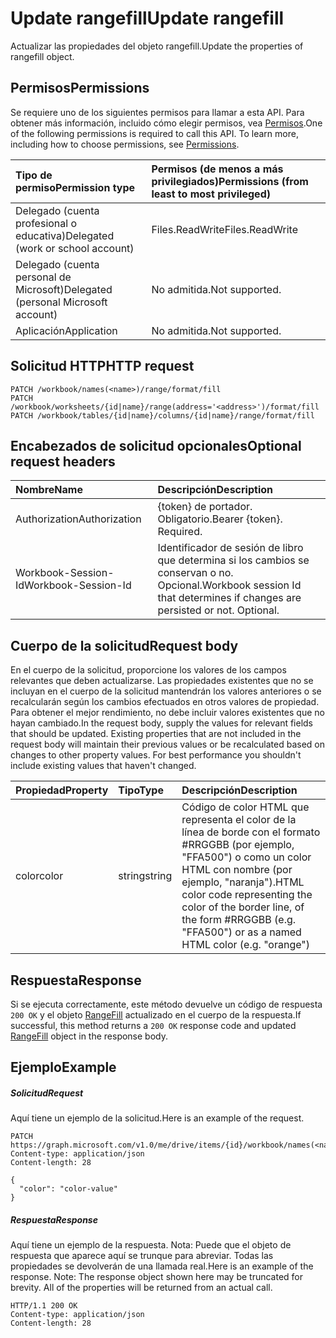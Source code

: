# <a name="update-rangefill"></a><span data-ttu-id="f3ff2-101">Update rangefill</span><span class="sxs-lookup"><span data-stu-id="f3ff2-101">Update rangefill</span></span>

<span data-ttu-id="f3ff2-102">Actualizar las propiedades del objeto rangefill.</span><span class="sxs-lookup"><span data-stu-id="f3ff2-102">Update the properties of rangefill object.</span></span>
## <a name="permissions"></a><span data-ttu-id="f3ff2-103">Permisos</span><span class="sxs-lookup"><span data-stu-id="f3ff2-103">Permissions</span></span>
<span data-ttu-id="f3ff2-p101">Se requiere uno de los siguientes permisos para llamar a esta API. Para obtener más información, incluido cómo elegir permisos, vea [Permisos](../../../concepts/permissions_reference.md).</span><span class="sxs-lookup"><span data-stu-id="f3ff2-p101">One of the following permissions is required to call this API. To learn more, including how to choose permissions, see [Permissions](../../../concepts/permissions_reference.md).</span></span>

|<span data-ttu-id="f3ff2-106">Tipo de permiso</span><span class="sxs-lookup"><span data-stu-id="f3ff2-106">Permission type</span></span>      | <span data-ttu-id="f3ff2-107">Permisos (de menos a más privilegiados)</span><span class="sxs-lookup"><span data-stu-id="f3ff2-107">Permissions (from least to most privileged)</span></span>              |
|:--------------------|:---------------------------------------------------------|
|<span data-ttu-id="f3ff2-108">Delegado (cuenta profesional o educativa)</span><span class="sxs-lookup"><span data-stu-id="f3ff2-108">Delegated (work or school account)</span></span> | <span data-ttu-id="f3ff2-109">Files.ReadWrite</span><span class="sxs-lookup"><span data-stu-id="f3ff2-109">Files.ReadWrite</span></span>    |
|<span data-ttu-id="f3ff2-110">Delegado (cuenta personal de Microsoft)</span><span class="sxs-lookup"><span data-stu-id="f3ff2-110">Delegated (personal Microsoft account)</span></span> | <span data-ttu-id="f3ff2-111">No admitida.</span><span class="sxs-lookup"><span data-stu-id="f3ff2-111">Not supported.</span></span>    |
|<span data-ttu-id="f3ff2-112">Aplicación</span><span class="sxs-lookup"><span data-stu-id="f3ff2-112">Application</span></span> | <span data-ttu-id="f3ff2-113">No admitida.</span><span class="sxs-lookup"><span data-stu-id="f3ff2-113">Not supported.</span></span> |

## <a name="http-request"></a><span data-ttu-id="f3ff2-114">Solicitud HTTP</span><span class="sxs-lookup"><span data-stu-id="f3ff2-114">HTTP request</span></span>
<!-- { "blockType": "ignored" } -->
```http
PATCH /workbook/names(<name>)/range/format/fill
PATCH /workbook/worksheets/{id|name}/range(address='<address>')/format/fill
PATCH /workbook/tables/{id|name}/columns/{id|name}/range/format/fill
```
## <a name="optional-request-headers"></a><span data-ttu-id="f3ff2-115">Encabezados de solicitud opcionales</span><span class="sxs-lookup"><span data-stu-id="f3ff2-115">Optional request headers</span></span>
| <span data-ttu-id="f3ff2-116">Nombre</span><span class="sxs-lookup"><span data-stu-id="f3ff2-116">Name</span></span>       | <span data-ttu-id="f3ff2-117">Descripción</span><span class="sxs-lookup"><span data-stu-id="f3ff2-117">Description</span></span>|
|:-----------|:-----------|
| <span data-ttu-id="f3ff2-118">Authorization</span><span class="sxs-lookup"><span data-stu-id="f3ff2-118">Authorization</span></span>  | <span data-ttu-id="f3ff2-p102">{token} de portador. Obligatorio.</span><span class="sxs-lookup"><span data-stu-id="f3ff2-p102">Bearer {token}. Required.</span></span> |
| <span data-ttu-id="f3ff2-121">Workbook-Session-Id</span><span class="sxs-lookup"><span data-stu-id="f3ff2-121">Workbook-Session-Id</span></span>  | <span data-ttu-id="f3ff2-p103">Identificador de sesión de libro que determina si los cambios se conservan o no. Opcional.</span><span class="sxs-lookup"><span data-stu-id="f3ff2-p103">Workbook session Id that determines if changes are persisted or not. Optional.</span></span>|

## <a name="request-body"></a><span data-ttu-id="f3ff2-124">Cuerpo de la solicitud</span><span class="sxs-lookup"><span data-stu-id="f3ff2-124">Request body</span></span>
<span data-ttu-id="f3ff2-p104">En el cuerpo de la solicitud, proporcione los valores de los campos relevantes que deben actualizarse. Las propiedades existentes que no se incluyan en el cuerpo de la solicitud mantendrán los valores anteriores o se recalcularán según los cambios efectuados en otros valores de propiedad. Para obtener el mejor rendimiento, no debe incluir valores existentes que no hayan cambiado.</span><span class="sxs-lookup"><span data-stu-id="f3ff2-p104">In the request body, supply the values for relevant fields that should be updated. Existing properties that are not included in the request body will maintain their previous values or be recalculated based on changes to other property values. For best performance you shouldn't include existing values that haven't changed.</span></span>

| <span data-ttu-id="f3ff2-128">Propiedad</span><span class="sxs-lookup"><span data-stu-id="f3ff2-128">Property</span></span>     | <span data-ttu-id="f3ff2-129">Tipo</span><span class="sxs-lookup"><span data-stu-id="f3ff2-129">Type</span></span>   |<span data-ttu-id="f3ff2-130">Descripción</span><span class="sxs-lookup"><span data-stu-id="f3ff2-130">Description</span></span>|
|:---------------|:--------|:----------|
|<span data-ttu-id="f3ff2-131">color</span><span class="sxs-lookup"><span data-stu-id="f3ff2-131">color</span></span>|<span data-ttu-id="f3ff2-132">string</span><span class="sxs-lookup"><span data-stu-id="f3ff2-132">string</span></span>|<span data-ttu-id="f3ff2-133">Código de color HTML que representa el color de la línea de borde con el formato #RRGGBB (por ejemplo, "FFA500") o como un color HTML con nombre (por ejemplo, "naranja").</span><span class="sxs-lookup"><span data-stu-id="f3ff2-133">HTML color code representing the color of the border line, of the form #RRGGBB (e.g. "FFA500") or as a named HTML color (e.g. "orange")</span></span>|

## <a name="response"></a><span data-ttu-id="f3ff2-134">Respuesta</span><span class="sxs-lookup"><span data-stu-id="f3ff2-134">Response</span></span>

<span data-ttu-id="f3ff2-135">Si se ejecuta correctamente, este método devuelve un código de respuesta `200 OK` y el objeto [RangeFill](../resources/rangefill.md) actualizado en el cuerpo de la respuesta.</span><span class="sxs-lookup"><span data-stu-id="f3ff2-135">If successful, this method returns a `200 OK` response code and updated [RangeFill](../resources/rangefill.md) object in the response body.</span></span>
## <a name="example"></a><span data-ttu-id="f3ff2-136">Ejemplo</span><span class="sxs-lookup"><span data-stu-id="f3ff2-136">Example</span></span>
##### <a name="request"></a><span data-ttu-id="f3ff2-137">Solicitud</span><span class="sxs-lookup"><span data-stu-id="f3ff2-137">Request</span></span>
<span data-ttu-id="f3ff2-138">Aquí tiene un ejemplo de la solicitud.</span><span class="sxs-lookup"><span data-stu-id="f3ff2-138">Here is an example of the request.</span></span>
<!-- {
  "blockType": "request",
  "name": "update_rangefill"
}-->
```http
PATCH https://graph.microsoft.com/v1.0/me/drive/items/{id}/workbook/names(<name>)/range/format/fill
Content-type: application/json
Content-length: 28

{
  "color": "color-value"
}
```
##### <a name="response"></a><span data-ttu-id="f3ff2-139">Respuesta</span><span class="sxs-lookup"><span data-stu-id="f3ff2-139">Response</span></span>
<span data-ttu-id="f3ff2-p105">Aquí tiene un ejemplo de la respuesta. Nota: Puede que el objeto de respuesta que aparece aquí se trunque para abreviar. Todas las propiedades se devolverán de una llamada real.</span><span class="sxs-lookup"><span data-stu-id="f3ff2-p105">Here is an example of the response. Note: The response object shown here may be truncated for brevity. All of the properties will be returned from an actual call.</span></span>
<!-- {
  "blockType": "response",
  "truncated": true,
  "@odata.type": "microsoft.graph.rangeFill"
} -->
```http
HTTP/1.1 200 OK
Content-type: application/json
Content-length: 28

```

<!-- uuid: 8fcb5dbc-d5aa-4681-8e31-b001d5168d79
2015-10-25 14:57:30 UTC -->
<!-- {
  "type": "#page.annotation",
  "description": "Update rangefill",
  "keywords": "",
  "section": "documentation",
  "tocPath": ""
}-->
